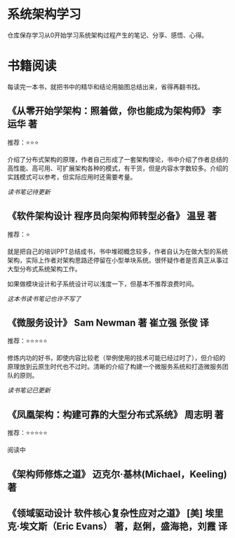# 系统架构学习

仓库保存学习从0开始学习系统架构过程产生的笔记、分享、感悟、心得。

# 书籍阅读

每读完一本书，就把书中的精华和结论用脑图总结出来，省得再翻书找。

## 《从零开始学架构：照着做，你也能成为架构师》 李运华 著

推荐：⭐⭐⭐

介绍了分布式架构的原理，作者自己形成了一套架构理论，书中介绍了作者总结的高性能、高可用、可扩展架构各种的模式，有干货，但是内容水字数较多。介绍的实践模式可以参考，但实际应用时还需要考量。

*读书笔记待更新*

## 《软件架构设计 程序员向架构师转型必备》 温昱 著

推荐：⭐

就是把自己的培训PPT总结成书，书中堆砌概念较多，作者自认为在做大型的系统架构，实际上作者对架构思路还停留在小型单块系统。很怀疑作者是否真正从事过大型分布式系统架构工作。

如果做模块设计和子系统设计可以浅度一下，但基本不推荐浪费时间。

*这本书读书笔记也许不写了*

## 《微服务设计》 Sam Newman 著 崔立强 张俊 译

推荐：⭐⭐⭐⭐⭐

修炼内功的好书，即使内容比较老（举例使用的技术可能已经过时了），但介绍的原理放到云原生时代也不过时。清晰的介绍了构建一个微服务系统和打造微服务团队的原则。

*读书笔记已更新*

## 《凤凰架构：构建可靠的大型分布式系统》 周志明 著

推荐：⭐⭐⭐⭐⭐

阅读中

## 《架构师修炼之道》 迈克尔·基林(Michael，Keeling) 著

## 《领域驱动设计 软件核心复杂性应对之道》 [美] 埃里克·埃文斯（Eric Evans） 著，赵俐，盛海艳，刘霞 译

